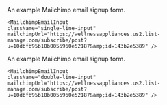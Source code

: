 An example Mailchimp email signup form.

```
<MailchimpEmailInput
className="single-line-input"
mailchimpUrl="https://wellnessappliances.us2.list-manage.com/subscribe/post?u=10dbfb95b10b0055960e52187&amp;id=143b2e5389" />
```

An example Mailchimp email signup form.

```
<MailchimpEmailInput
className="double-line-input"
mailchimpUrl="https://wellnessappliances.us2.list-manage.com/subscribe/post?u=10dbfb95b10b0055960e52187&amp;id=143b2e5389" />
```
